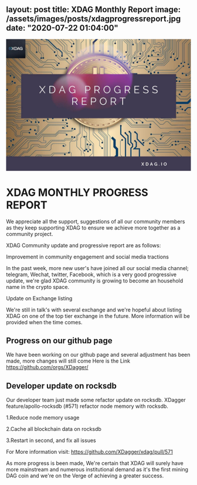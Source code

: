 layout: post
title: XDAG Monthly Report
image: /assets/images/posts/xdagprogressreport.jpg
date: "2020-07-22 01:04:00"
---


![Progress Report Image](/assets/images/posts/xdagprogressreport.jpg)


# XDAG MONTHLY PROGRESS REPORT


We appreciate all the support, suggestions of all our community members as they  keep supporting XDAG to ensure we achieve more together as a community project.

XDAG Community update and progressive report are as follows:

Improvement in community engagement and social media tractions

In the past week, more new user's have joined all our social media channel; telegram, Wechat, twitter, Facebook, which is a very good progressive update, we're glad XDAG community is growing to become an household name in the crypto space.

Update on Exchange listing


We're still in talk's with several exchange and we're hopeful about listing XDAG on one of the top tier exchange in the future. More information will be provided when the time comes.

## Progress on our github page 

We have been working on our github page and several adjustment has been made, more changes will still come 
Here is the Link
https://github.com/orgs/XDagger/

## Developer update on rocksdb

Our developer team just made some refactor update on rocksdb. XDagger feature/apollo-rocksdb (#571)
refactor node memory with rocksdb.

1.Reduce node memory usage

2.Cache all blockchain data on rocksdb

3.Restart in second,
and fix all issues

For More information visit:
https://github.com/XDagger/xdag/pull/571

As more progress is been made, We're certain that XDAG will surely have more mainstream and numerous institutional demand as it's the first mining DAG coin and we're on the Verge of achieving a greater success.
